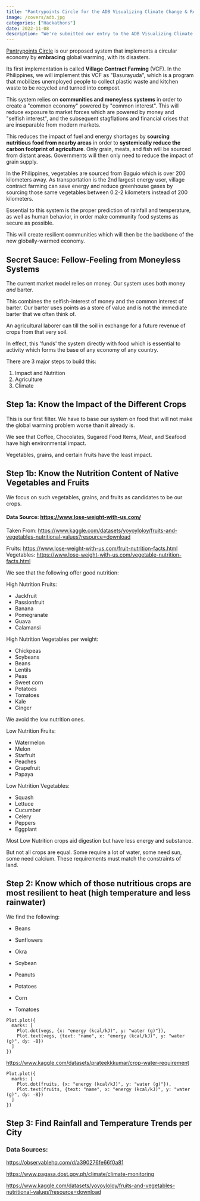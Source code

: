```yaml
---
title: "Pantrypoints Circle for the ADB Visualizing Climate Change & Resilience Challenge"
image: /covers/adb.jpg
categories: ["Hackathons"]
date: 2022-11-08
description: "We're submitted our entry to the ADB Visualizing Climate Change & Resilience Challenge"
---
```



[Pantrypoints Circle](https://circle.pantrypoints.com) is our proposed system that implements a circular economy by **embracing** global warming, with its disasters.

Its first implementation is called **Village Contract Farming** (VCF). In the Philippines, we will implement this VCF as "Basurayuda", which is a program that mobilizes unemployed people to collect plastic waste and kitchen waste to be recycled and turned into compost.

This system relies on **communities and moneyless systems** in order to create a "common economy" powered by "common interest". This will reduce exposure to market forces which are powered by money and "selfish interest", and the subsequent stagflations and financial crises that are inseparable from modern markets. 

This reduces the impact of fuel and energy shortages by **sourcing nutritious food from nearby areas** in order to **systemically reduce the carbon footprint of agriculture**. Only grain, meats, and fish will be sourced from distant areas. Governments will then only need to reduce the impact of grain supply.

In the Philippines, vegetables are sourced from Baguio which is over 200 kilometers away. As transportation is the 2nd largest energy user, village contract farming can save energy and reduce greenhouse gases by sourcing those same vegetables between 0.2-2 kilometers instead of 200 kilometers.

Essential to this system is the proper prediction of rainfall and temperature, as well as human behavior, in order make community food systems as secure as possible.

This will create resilient communities which will then be the backbone of the new globally-warmed economy.  


## Secret Sauce: Fellow-Feeling from Moneyless Systems

The current market model relies on money. Our system uses both money *and* barter. 

This combines the selfish-interest of money and the common interest of barter. Our barter uses points as a store of value and is not the immediate barter that we often think of. 

An agricultural laborer can till the soil in exchange for a future revenue of crops from that very soil.

In effect, this 'funds' the system directly with food which is essential to activity which forms the base of any economy of any country.

There are 3 major steps to build this:

1. Impact and Nutrition
2. Agriculture
3. Climate



## Step 1a: Know the Impact of the Different Crops

This is our first filter. We have to base our system on food that will not make the global warming problem worse than it already is. 

We see that Coffee, Chocolates, Sugared Food Items, Meat, and Seafood have high environmental impact. 

Vegetables, grains, and certain fruits have the least impact.   


## Step 1b: Know the Nutrition Content of Native Vegetables and Fruits 

We focus on such vegetables, grains, and fruits as candidates to be our crops. 

#### Data Source: https://www.lose-weight-with-us.com/

Taken From: https://www.kaggle.com/datasets/yoyoyloloy/fruits-and-vegetables-nutritional-values?resource=download

Fruits: https://www.lose-weight-with-us.com/fruit-nutrition-facts.html
Vegetables: https://www.lose-weight-with-us.com/vegetable-nutrition-facts.html


<!-- - Fruits: https://www.fda.gov/Food/IngredientsPackagingLabeling/LabelingNutrition/ucm063482.htm
- Vegetables: https://www.fda.gov/Food/IngredientsPackagingLabeling/LabelingNutrition/ucm114222.htm
- Seafood: https://www.fda.gov/Food/IngredientsPackagingLabeling/LabelingNutrition/ucm114223.htm

Taken from: https://www.kaggle.com/datasets/lazycoder00/-nutritionalfacts-fruit-vegetables-seafood -->



We see that the following offer good nutrition:

High Nutrition Fruits:
- Jackfruit
- Passionfruit
- Banana
- Pomegranate
- Guava
- Calamansi


High Nutrition Vegetables per weight:                                                                               
- Chickpeas
- Soybeans
- Beans
- Lentils
- Peas
- Sweet corn
- Potatoes
- Tomatoes
- Kale
- Ginger


We avoid the low nutrition ones.

Low Nutrition Fruits:
- Watermelon
- Melon
- Starfruit
- Peaches
- Grapefruit
- Papaya


Low Nutrition Vegetables:
- Squash 
- Lettuce
- Cucumber
- Celery
- Peppers
- Eggplant

Most Low Nutrition crops aid digestion but have less energy and substance.


But not all crops are equal. Some require a lot of water, some need sun, some need calcium. These requirements must match the constraints of land. 


## Step 2: Know which of those nutritious crops are most resilient to heat (high temperature and less rainwater)

We find the following:
- Beans
- Sunflowers
- Okra
- Soybean
- Peanuts
- Potatoes


- Corn 
- Tomatoes

```
Plot.plot({
  marks: [
    Plot.dot(vegs, {x: "energy (kcal/kJ)", y: "water (g)"}),
    Plot.text(vegs, {text: "name", x: "energy (kcal/kJ)", y: "water (g)", dy: -8})
  ]
})
``` 

https://www.kaggle.com/datasets/prateekkkumar/crop-water-requirement

```
Plot.plot({
  marks: [
    Plot.dot(fruits, {x: "energy (kcal/kJ)", y: "water (g)"}),
    Plot.text(fruits, {text: "name", x: "energy (kcal/kJ)", y: "water (g)", dy: -8})
  ]
})
```


## Step 3: Find Rainfall and Temperature Trends per City

### Data Sources:

<!-- ACTUAL
https://observablehq.com/d/69f4a62c86868085 -->

https://observablehq.com/d/a390276fe66f0a81

https://www.pagasa.dost.gov.ph/climate/climate-monitoring

https://www.kaggle.com/datasets/yoyoyloloy/fruits-and-vegetables-nutritional-values?resource=download



<!-- https://www.fda.gov/Food/IngredientsPackagingLabeling/LabelingNutrition/ucm063367.htm -->




